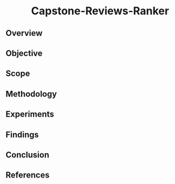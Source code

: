 <h1 align="center"> Capstone-Reviews-Ranker </h1>

## Overview

## Objective

## Scope

## Methodology

## Experiments

## Findings

## Conclusion

## References



